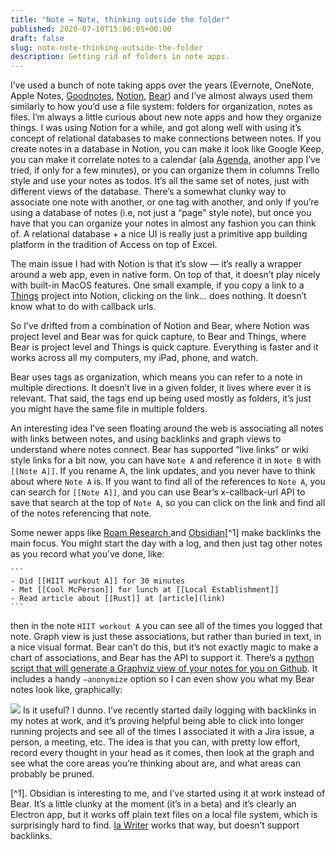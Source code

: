 ```yaml
---
title: "Note ↔ Note, thinking outside the folder"
published: 2020-07-10T15:06:05+00:00
draft: false
slug: note-note-thinking-outside-the-folder
description: Getting rid of folders in note apps.
---
```


I’ve used a bunch of note taking apps over the years (Evernote, OneNote, Apple Notes, [Goodnotes](https://www.goodnotes.com), [Notion](https://www.notion.so), [Bear](****)) and I’ve almost always used them similarly to how you’d use a file system: folders for organization, notes as files. I’m always a little curious about new note apps and how they organize things. I was using Notion for a while, and got along well with using it’s concept of relational databases to make connections between notes. If you create notes in a database in Notion, you can make it look like Google Keep, you can make it correlate notes to a calendar (ala [Agenda](https://www.agenda.com), another app I’ve tried, if only for a few minutes), or you can organize them in columns Trello style and use your notes as todos. It’s all the same set of notes, just with different views of the database. There’s a somewhat clunky way to associate one note with another, or one tag with another, and only if you’re using a database of notes (i.e, not just a “page” style note), but once you have that you can organize your notes in almost any fashion you can think of. A relational database + a nice UI is really just a primitive app building platform in the tradition of Access on top of Excel.

The main issue I had with Notion is that it’s slow — it’s really a wrapper around a web app, even in native form. On top of that, it doesn’t play nicely with built-in MacOS features. One small example, if you copy a link to a [Things](https://culturedcode.com/things/) project into Notion, clicking on the link… does nothing. It doesn’t know what to do with callback urls.

So I’ve drifted from a combination of Notion and Bear, where Notion was project level and Bear was for quick capture, to Bear and Things, where Bear is project level and Things is quick capture. Everything is faster and it works across all my computers, my iPad, phone, and watch.

Bear uses tags as organization, which means you can refer to a note in multiple directions. It doesn’t live in a given folder, it lives where ever it is relevant. That said, the tags end up being used mostly as folders, it’s just you might have the same file in multiple folders.

An interesting idea I’ve seen floating around the web is associating all notes with links between notes, and using backlinks and graph views to understand where notes connect. Bear has supported “live links” or wiki style links for a bit now, you can have `Note A` and reference it in `Note B` with `[[Note A]]`. If you rename A, the link updates, and you never have to think about where `Note A` is. If you want to find all of the references to `Note A`, you can search for `[[Note A]]`, and you can use Bear’s x-callback-url API to save that search at the top of `Note A`, so you can click on the link and find all of the notes referencing that note.

Some newer apps like [Roam Research ](https://roamresearch.com) and [Obsidian](https://obsidian.md)[^1] make backlinks the main focus. You might start the day with a log, and then just tag other notes as you record what you’ve done, like:

    ```
    - Did [[HIIT workout A]] for 30 minutes
    - Met [[Cool McPerson]] for lunch at [[Local Establishment]]
    - Read article about [[Rust]] at [article](link)
    ```

then in the note `HIIT workout A` you can see all of the times you logged that note. Graph view is just these associations, but rather than buried in text, in a nice visual format. Bear can’t do this, but it’s not exactly magic to make a chart of associations, and Bear has the API to support it. There’s a [python script that will generate a Graphviz view of your notes for you on Github](https://github.com/rberenguel/bear-note-graph). It includes a handy `—anonymize` option so I can even show you what my Bear notes look like, graphically:

![](/assets/images/2020/bear_graph.png)
Is it useful? I dunno. I’ve recently started daily logging with backlinks in my notes at work, and it’s proving helpful being able to click into longer running projects and see all of the times I associated it with a Jira issue, a person, a meeting, etc. The idea is that you can, with pretty low effort, record every thought in your head as it comes, then look at the graph and see what the core areas you’re thinking about are, and what areas can probably be pruned.

[^1]. Obsidian is interesting to me, and I’ve started using it at work instead of Bear. It’s a little clunky at the moment (it’s in a beta) and it’s clearly an Electron app, but it works off plain text files on a local file system, which is surprisingly hard to find. [Ia Writer](https://ia.net/writer) works that way, but doesn’t support backlinks.
